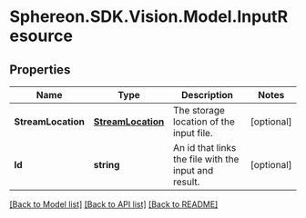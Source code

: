 # Sphereon.SDK.Vision.Model.InputResource
## Properties

Name | Type | Description | Notes
------------ | ------------- | ------------- | -------------
**StreamLocation** | [**StreamLocation**](StreamLocation.md) | The storage location of the input file. | [optional] 
**Id** | **string** | An id that links the file with the input and result. | [optional] 

[[Back to Model list]](../README.md#documentation-for-models) [[Back to API list]](../README.md#documentation-for-api-endpoints) [[Back to README]](../README.md)

